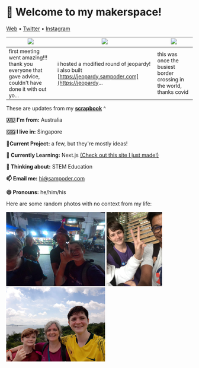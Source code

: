 <h1 align="left">👋 Welcome to my makerspace!</h3>

<p align="left">
  <a href="https://sampoder.com">Web</a> •
  <a href="https://twitter.com/sam_poder">Twitter</a> •
  <a href="https://instagram.com/sam_poder">Instagram</a>
</p>

  
  
  <!--- START_SCRAPBOOK_WIDGET --->
  | <img src ="https://dl.airtable.com/.attachments/bef3e9f05f86a09a9e0443bef6c14091/3be4a851/20201123_162811.jpg">  |  <img src ="https://dl.airtable.com/.attachments/99cb7b2564f9eda2f6cc32ba10df08bd/60320652/screenshot_2020-11-23_at_10.09.32_pm.png"> | <img src ="https://dl.airtable.com/.attachments/dad1cf4b20ca0bf598fe709c16b801c9/764d1000/test.mov"> |
|---|---|---|
| first meeting went amazing!!! thank you everyone that gave advice, couldn't have done it with out yo... | i hosted a modified round of jeopardy! i also built [https://jeopardy.sampoder.com](https://jeopardy...  | this was once the busiest border crossing in the world, thanks covid   |
  <!--- END_SCRAPBOOK_WIDGET --->
  
  
  
  These are updates from my [**scrapbook**](https://scrapbook.hackclub.com/sampoder) ^
  
**🇦🇺 I'm from:** Australia

**🇸🇬 I live in:** Singapore

**🔭Current Project:** a few, but they're mostly ideas!
  
**🌱 Currently Learning:** Next.js [(Check out this site I just made!)](http://summer.hackclub.com)

**🤔 Thinking about:** STEM Education

**📫 Email me:** hi@sampoder.com

**😄 Pronouns:** he/him/his

Here are some random photos with no context from my life:

<img src ="https://github.com/sampoder/sampoder/raw/master/GOPR5263.JPG" height = "200px">  <img src ="https://github.com/sampoder/sampoder/raw/master/IMG_0269.jpg" height = "200px"> <img src ="https://github.com/sampoder/sampoder/raw/master/20200807_111143.jpg/" height = "200px">
